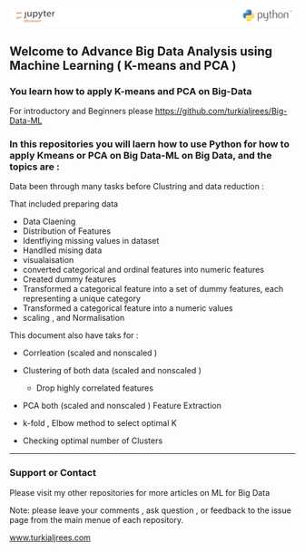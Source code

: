 

<img src="https://github.com/turkialjrees/Big-Data-ML/blob/master/img/fff.PNG">

## Welcome to Advance Big Data Analysis using Machine Learning ( K-means and PCA  ) 


### You learn how to apply K-means and PCA on Big-Data

For introductory and Beginners please <a href="">https://github.com/turkialjrees/Big-Data-ML</a>  

### In this repositories you will laern how to use Python for how to apply Kmeans or PCA on Big Data-ML on Big Data, and the topics are  :

Data been through many tasks before Clustring and data reduction :

That included preparing data
- Data Claening 
- Distribution of Features
- Identfiying missing values in  dataset
- Handlled mising data 
- visualaisation
- converted categorical and ordinal features into numeric features
- Created dummy features
- Transformed a categorical feature into a set of dummy features, each representing a unique category
- Transformed a categorical feature into a numeric values
- scaling , and Normalisation 


This document also have taks for :
- Corrleation (scaled and nonscaled )
- Clustering of both data (scaled and nonscaled )
    - Drop highly correlated features
    
- PCA both (scaled and nonscaled ) Feature Extraction 
- k-fold  , Elbow method to select optimal K
- Checking optimal number of Clusters

---

### Support or Contact

Please visit my other repositories for more articles on ML for Big Data 

Note: please leave your comments , ask question , or feedback to the issue page from the main menue of each repository.

<a href="https://turkialjrees.com">www.turkialjrees.com</a>
